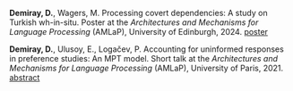 **Demiray, D.**, Wagers, M. Processing covert dependencies: A study on Turkish wh-in-situ. Poster at the _Architectures and Mechanisms for Language Processing_ (AMLaP), University of Edinburgh, 2024. <a href="amlap_2024_poster.pdf" target="_blank">poster</a>

**Demiray, D.**, Ulusoy, E., Logačev, P. Accounting for uninformed responses in preference studies: An MPT model. Short talk at the _Architectures and Mechanisms for Language Processing_ (AMLaP), University of Paris, 2021. <a href="amlap_2021_abstract.pdf" target="_blank">abstract</a>
